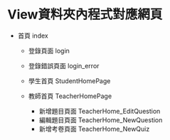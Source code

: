 View資料夾內程式對應網頁
=====================
* 首頁 index
    * 登錄頁面 login
    * 登錄錯誤頁面 login_error
    * 學生首頁 StudentHomePage
        
    * 教師首頁 TeacherHomePage
        * 新增題目頁面 TeacherHome_EditQuestion
        * 編輯題目頁面 TeacherHome_NewQuestion
        * 新增考卷頁面 TeacherHome_NewQuiz